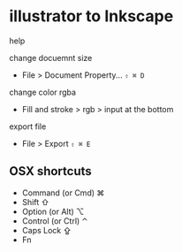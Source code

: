 # illustrator to Inkscape

help

change docuemnt size

- File > Document Property... `⇧ ⌘ D`

change color rgba

- Fill and stroke > rgb > input at the bottom

export file

- File > Export `⇧ ⌘ E`

## OSX shortcuts

- Command (or Cmd) ⌘
- Shift ⇧
- Option (or Alt) ⌥
- Control (or Ctrl) ⌃
- Caps Lock ⇪
- Fn

